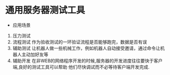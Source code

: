 # 通用服务器测试工具

* 应用场景

1. 压力测试
2. 流程测试
作为验收测试的一环验证流程是否能够跑完，数据是否有误
3. 辅助测试
让机器人做一些机械工作，例如机器人自动接受邀请，通过命令让机器人主动加好友等
4. 辅助开发
在非WEB的网络程序开发的时候,服务器的开发进度往往要快于客户端,良好的测试工具可以帮助
他们尽快调试而不必等待客户端开发完成.
